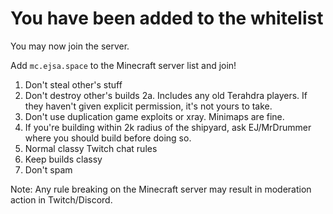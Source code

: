 # You have been added to the whitelist

You may now join the server.

Add `mc.ejsa.space` to the Minecraft server list and join!

1. Don't steal other's stuff
2. Don't destroy other's builds
  2a. Includes any old Terahdra players. If they haven't given explicit permission, it's not yours to take.
3. Don't use duplication game exploits or xray. Minimaps are fine. 
4. If you're building within 2k radius of the shipyard, ask EJ/MrDrummer where you should build before doing so.
5. Normal classy Twitch chat rules
6. Keep builds classy
7. Don't spam

Note: Any rule breaking on the Minecraft server may result in moderation action in Twitch/Discord.
